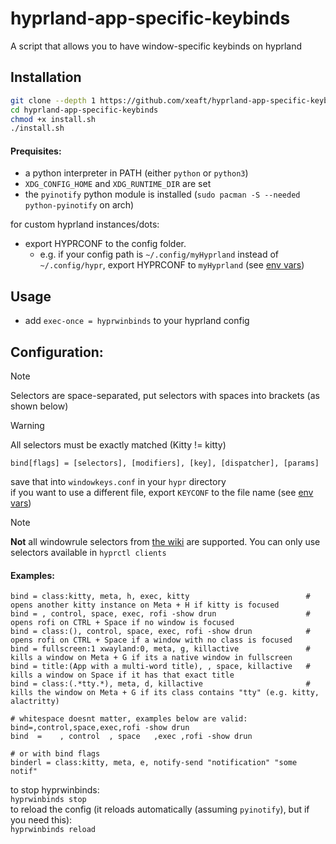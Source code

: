 # hyprland-app-specific-keybinds
A script that allows you to have window-specific keybinds on hyprland


## Installation
  ```sh
  git clone --depth 1 https://github.com/xeaft/hyprland-app-specific-keybinds
  cd hyprland-app-specific-keybinds
  chmod +x install.sh
  ./install.sh
  ```


#### Prequisites:
- a python interpreter in PATH (either `python` or `python3`)
- `XDG_CONFIG_HOME` and `XDG_RUNTIME_DIR` are set
- the `pyinotify` python module is installed (`sudo pacman -S --needed python-pyinotify` on arch)

for custom hyprland instances/dots:
- export HYPRCONF to the config folder.
  - e.g. if your config path is `~/.config/myHyprland` instead of `~/.config/hypr`, export HYPRCONF to `myHyprland` (see [env vars](https://wiki.hypr.land/Configuring/Environment-variables/))

## Usage
- add `exec-once = hyprwinbinds` to your hyprland config
  
## Configuration:

> [!NOTE]
> Selectors are space-separated, put selectors with spaces into brackets (as shown below)

> [!WARNING]
> All selectors must be exactly matched (Kitty != kitty)

```bind[flags] = [selectors], [modifiers], [key], [dispatcher], [params]```

save that into `windowkeys.conf` in your `hypr` directory\
if you want to use a different file, export `KEYCONF` to the file name (see [env vars](https://wiki.hypr.land/Configuring/Environment-variables/))

> [!NOTE]
> **Not** all windowrule selectors from [the wiki](https://wiki.hypr.land/Configuring/Window-Rules/) are supported. You can only use selectors available in `hyprctl clients`

#### Examples:
```hyprlang
bind = class:kitty, meta, h, exec, kitty                          # opens another kitty instance on Meta + H if kitty is focused
bind = , control, space, exec, rofi -show drun                    # opens rofi on CTRL + Space if no window is focused
bind = class:(), control, space, exec, rofi -show drun            # opens rofi on CTRL + Space if a window with no class is focused
bind = fullscreen:1 xwayland:0, meta, g, killactive               # kills a window on Meta + G if its a native window in fullscreen
bind = title:(App with a multi-word title), , space, killactive   # kills a window on Space if it has that exact title
bind = class:(.*tty.*), meta, d, killactive                       # kills the window on Meta + G if its class contains "tty" (e.g. kitty, alactritty)

# whitespace doesnt matter, examples below are valid:
bind=,control,space,exec,rofi -show drun
bind  =    , control  , space   ,exec ,rofi -show drun

# or with bind flags
binderl = class:kitty, meta, e, notify-send "notification" "some notif"
```

to stop hyprwinbinds: \
`hyprwinbinds stop`\
to reload the config (it reloads automatically (assuming `pyinotify`), but if you need this):\
`hyprwinbinds reload`

